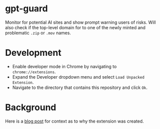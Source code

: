 # gpt-guard
Monitor for potential AI sites and show prompt warning users of risks.  Will also check if the top-level domain for to one of the newly minted and problematic `.zip` or `.mov` names.

# Development
* Enable developer mode in Chrome by navigating to `chrome://extensions`.
* Expand the Developer dropdown menu and select `Load Unpacked Extension`.
* Navigate to the directory that contains this repository and click `Ok`.


# Background
Here is a [blog post](https://wind010.hashnode.dev/guard-against-sensitive-information-disclosure-on-generative-ai-platforms) for context as to why the extension was created.